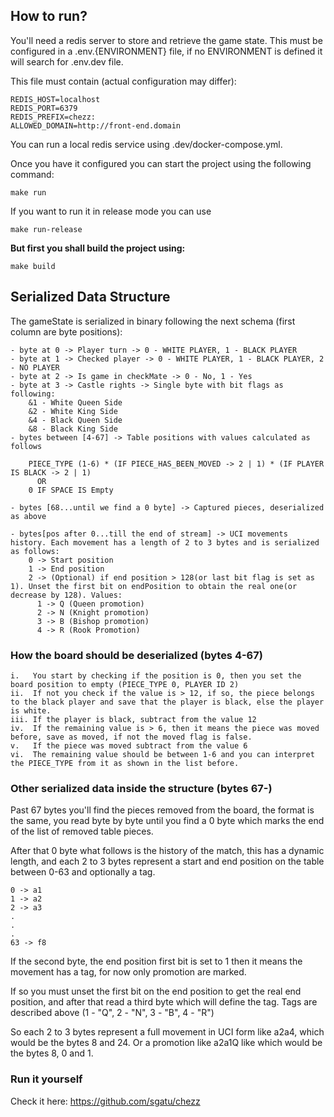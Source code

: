 ## How to run?

You'll need a redis server to store and retrieve the game state. This must be configured in a .env.{ENVIRONMENT} file, if no ENVIRONMENT is defined it will search for .env.dev file.

This file must contain (actual configuration may differ):
```
REDIS_HOST=localhost
REDIS_PORT=6379
REDIS_PREFIX=chezz:
ALLOWED_DOMAIN=http://front-end.domain
```

You can run a local redis service using .dev/docker-compose.yml.


Once you have it configured you can start the project using the following command:

```
make run
```

If you want to run it in release mode you can use

```
make run-release
```

**But first you shall build the project using:**

```
make build
```


## Serialized Data Structure

The gameState is serialized in binary following the next schema (first column are byte positions):

```
- byte at 0 -> Player turn -> 0 - WHITE PLAYER, 1 - BLACK PLAYER
- byte at 1 -> Checked player -> 0 - WHITE PLAYER, 1 - BLACK PLAYER, 2 - NO PLAYER
- byte at 2 -> Is game in checkMate -> 0 - No, 1 - Yes
- byte at 3 -> Castle rights -> Single byte with bit flags as following: 
    &1 - White Queen Side
    &2 - White King Side
    &4 - Black Queen Side
    &8 - Black King Side 
- bytes between [4-67] -> Table positions with values calculated as follows

    PIECE_TYPE (1-6) * (IF PIECE_HAS_BEEN_MOVED -> 2 | 1) * (IF PLAYER IS BLACK -> 2 | 1)
      OR
    0 IF SPACE IS Empty

- bytes [68...until we find a 0 byte] -> Captured pieces, deserialized as above

- bytes[pos after 0...till the end of stream] -> UCI movements history. Each movement has a length of 2 to 3 bytes and is serialized as follows:
    0 -> Start position
    1 -> End position
    2 -> (Optional) if end position > 128(or last bit flag is set as 1). Unset the first bit on endPosition to obtain the real one(or decrease by 128). Values:
      1 -> Q (Queen promotion)
      2 -> N (Knight promotion)
      3 -> B (Bishop promotion)
      4 -> R (Rook Promotion)
```



### How the board should be deserialized (bytes 4-67)

```
i.   You start by checking if the position is 0, then you set the board position to empty (PIECE_TYPE 0, PLAYER ID 2)
ii.  If not you check if the value is > 12, if so, the piece belongs to the black player and save that the player is black, else the player is white. 
iii. If the player is black, subtract from the value 12
iv.  If the remaining value is > 6, then it means the piece was moved before, save as moved, if not the moved flag is false.
v.   If the piece was moved subtract from the value 6
vi.  The remaining value should be between 1-6 and you can interpret the PIECE_TYPE from it as shown in the list before.
```


### Other serialized data inside the structure (bytes 67-)

Past 67 bytes you'll find the pieces removed from the board, the format is the same, you read byte by byte until you find a 0 byte which marks the end of the list of removed table pieces.

After that 0 byte what follows is the history of the match, this has a dynamic length, and each 2 to 3 bytes represent a start and end position on the table between 0-63 and optionally a tag. 

```
0 -> a1
1 -> a2
2 -> a3
.
.
.
63 -> f8
```

If the second byte, the end position first bit is set to 1 then it means the movement has a tag, for now only promotion are marked.

If so you must unset the first bit on the end position to get the real end position, and after that read a third byte which will define the tag. 
Tags are described above (1 - "Q", 2 - "N", 3 - "B", 4 - "R")

So each 2 to 3 bytes represent a full movement in UCI form like a2a4, which would be the bytes 8 and 24. Or a promotion like a2a1Q like which would be the bytes 8, 0 and 1. 



### Run it yourself

Check it here: https://github.com/sgatu/chezz
